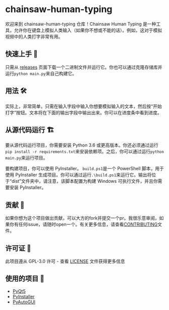 # chainsaw-human-typing

欢迎来到 chainsaw-human-typing 仓库！Chainsaw Human Typing 是一种工具，允许你在键盘上模拟人类输入（如果你不想或不能的话）。例如，这对于模拟视频中的人类打字非常有用。

## 快速上手 🚀

只需从 [releases](https://github.com/LyubomirT/chainsaw-human-typing/releases) 页面下载一个二进制文件并运行它。你也可以通过克隆存储库并运行`python main.py`来自己构建它。

## 用法 🛠

实际上，非常简单，只需在输入字段中输入你想要模拟输入的文本，然后按“开始打字”按钮。文本将在下面的输出字段中输出出来。你可以在进度条中看到进度。

## 从源代码运行 🏗

要从源代码运行项目，你需要安装 Python 3.6 或更高版本。你还必须通过运行`pip install -r requirements.txt`来安装依赖项。之后，你可以通过运行`python main.py`来运行项目。

要构建项目，你可以使用 PyInstaller。 `build.ps1`是一个 PowerShell 脚本，用于使用 PyInstaller 生成项目。你可以通过运行`.\build.ps1`来运行它。输出将位于“dist”文件夹中，请注意，该脚本配置为构建 Windows 可执行文件，并且你需要安装 PyInstaller。
## 贡献 🤝
如果你想为这个项目做出贡献，可以大方的fork并提交一个pr。我很乐意审阅，如果你有任何issue，请随时open一个。有关更多信息，请查看[CONTRIBUTING](CONTRIBUTING.md)文件。

## 许可证 📝

此项目遵从 GPL-3.0 许可 - 查看 [LICENSE](LICENSE) 文件获得更多信息

## 使用的项目 🙏

- [PyQt5](https://pypi.org/project/PyQt5/)
- [PyInstaller](https://pypi.org/project/pyinstaller/)
- [PyAutoGUI](https://pypi.org/project/PyAutoGUI/)
